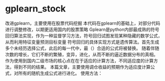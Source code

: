 # gplearn_stock
改进gplearn，主要使用在股票代码挖掘
本代码在gplearn的基础上，对部分代码进行调整修改，以期更适用国内的股票策略
Gplearn是python内部最成熟的符号回归算法实现，作为一种监督学习方法，符号回归试图发现某种隐藏的数学公式，从而利用特征变量预测目标变量
符号回归的具体实现方式是遗传算法。首先生成多个未经历选择公式，此后的每一代中，最（）合适的公式将被替换。
随着伴随次数的增长，它们不断的繁殖，变异，进化，从而不断的逼近数据分布的真相。
作为使用到国内二级市场的核心点在在于适应的计算方法，不同适应度的计算方法，得到不同的结果。
本篇文章，主要使用调仓收益的预期作为适应度计算公式，对所有的随机生成公式进行进化。
使用方法：
